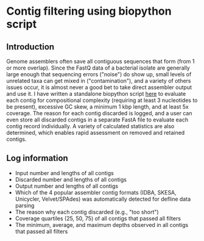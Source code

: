 # Contig filtering using biopython script

## Introduction

Genome assemblers often save all contiguous sequences that form (from 1 or more overlap). Since the FastQ data of a bacterial isolate are generally large enough that sequencing errors ("noise") do show up, small levels of unrelated taxa can get mixed in ("contamination"), and a variety of others issues occur, it is almost never a good bet to take direct assembler output and use it. I have written a standalone biopython script [here](https://github.com/chrisgulvik/genomics_scripts/blob/main/filter.contigs.py) to evaluate each contig for compositional complexity (requiring at least 3 nucleotides to be present), excessive GC skew, a minimum 1 kbp length, and at least 5x coverage. The reason for each contig discarded is logged, and a user can even store all discarded contigs in a separate FastA file to evaluate each contig record individually. A variety of calculated statistics are also determined, which enables rapid assessment on removed and retained contigs.

## Log information

- Input number and lengths of all contigs
- Discarded number and lengths of all contigs
- Output number and lengths of all contigs
- Which of the 4 popular assembler contig formats (IDBA, SKESA, Unicycler, Velvet/SPAdes) was automatically detected for defline data parsing
- The reason why each contig discarded (e.g., "too short")
- Coverage quartiles (25, 50, 75) of all contigs that passed all filters
- The minimum, average, and maximum depths observed in all contigs that passed all filters
